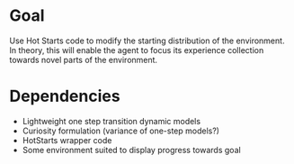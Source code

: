 # Goal

Use Hot Starts code to modify the starting distribution of the environment. In theory, this will enable the agent to focus its experience collection towards novel parts of the environment.

# Dependencies

- Lightweight one step transition dynamic models
- Curiosity formulation (variance of one-step models?)
- HotStarts wrapper code
- Some environment suited to display progress towards goal

